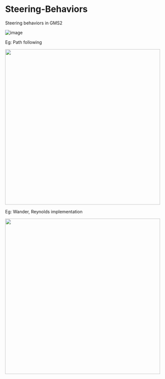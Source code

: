 # Steering-Behaviors

Steering behaviors in GMS2

![image](https://user-images.githubusercontent.com/75506292/206870127-2fc8f7d8-863e-4347-9afd-37c7db2e90d8.png)

Eg: Path following

<img src="https://user-images.githubusercontent.com/75506292/206870217-612b722e-b3dc-45ef-8b57-72cf006b72e1.png" width="500" height="auto" />

Eg: Wander, Reynolds implementation

<img src="https://user-images.githubusercontent.com/75506292/206870533-ce7d2399-019e-4afd-b3a9-f866b951c9fe.png" width="500" height="auto" />
